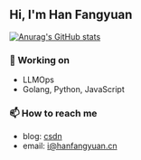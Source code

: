 ## Hi, I'm Han Fangyuan
[![Anurag's GitHub stats](https://github-readme-stats.vercel.app/api?username=hanfangyuan4396)](https://github.com/anuraghazra/github-readme-stats)

### 🔭 Working on
- LLMOps
- Golang, Python, JavaScript

### 📫 How to reach me
- blog: [csdn](https://blog.csdn.net/weixin_44387339?type=blog)
- email: [i@hanfangyuan.cn](mailto:i@hanfangyuan.cn)

<!--
**hanfangyuan4396/hanfangyuan4396** is a ✨ _special_ ✨ repository because its `README.md` (this file) appears on your GitHub profile.

Here are some ideas to get you started:

- 🔭 I’m currently working on ...
- 🌱 I’m currently learning ...
- 👯 I’m looking to collaborate on ...
- 🤔 I’m looking for help with ...
- 💬 Ask me about ...
- 📫 How to reach me: ...
- 😄 Pronouns: ...
- ⚡ Fun fact: ...
-->
